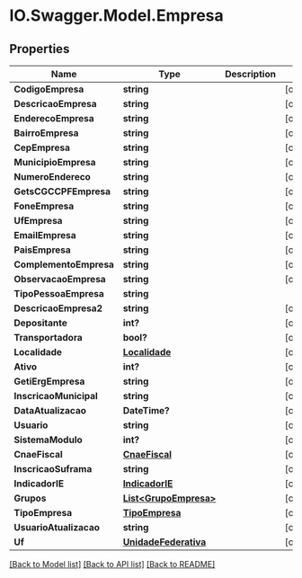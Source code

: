 # IO.Swagger.Model.Empresa
## Properties

Name | Type | Description | Notes
------------ | ------------- | ------------- | -------------
**CodigoEmpresa** | **string** |  | [optional] 
**DescricaoEmpresa** | **string** |  | [optional] 
**EnderecoEmpresa** | **string** |  | [optional] 
**BairroEmpresa** | **string** |  | [optional] 
**CepEmpresa** | **string** |  | [optional] 
**MunicipioEmpresa** | **string** |  | [optional] 
**NumeroEndereco** | **string** |  | [optional] 
**GetsCGCCPFEmpresa** | **string** |  | [optional] 
**FoneEmpresa** | **string** |  | [optional] 
**UfEmpresa** | **string** |  | [optional] 
**EmailEmpresa** | **string** |  | [optional] 
**PaisEmpresa** | **string** |  | [optional] 
**ComplementoEmpresa** | **string** |  | [optional] 
**ObservacaoEmpresa** | **string** |  | [optional] 
**TipoPessoaEmpresa** | **string** |  | 
**DescricaoEmpresa2** | **string** |  | [optional] 
**Depositante** | **int?** |  | [optional] 
**Transportadora** | **bool?** |  | [optional] 
**Localidade** | [**Localidade**](Localidade.md) |  | [optional] 
**Ativo** | **int?** |  | [optional] 
**GetiErgEmpresa** | **string** |  | [optional] 
**InscricaoMunicipal** | **string** |  | [optional] 
**DataAtualizacao** | **DateTime?** |  | [optional] 
**Usuario** | **string** |  | [optional] 
**SistemaModulo** | **int?** |  | [optional] 
**CnaeFiscal** | [**CnaeFiscal**](CnaeFiscal.md) |  | [optional] 
**InscricaoSuframa** | **string** |  | [optional] 
**IndicadorIE** | [**IndicadorIE**](IndicadorIE.md) |  | [optional] 
**Grupos** | [**List&lt;GrupoEmpresa&gt;**](GrupoEmpresa.md) |  | [optional] 
**TipoEmpresa** | [**TipoEmpresa**](TipoEmpresa.md) |  | [optional] 
**UsuarioAtualizacao** | **string** |  | [optional] 
**Uf** | [**UnidadeFederativa**](UnidadeFederativa.md) |  | [optional] 

[[Back to Model list]](../README.md#documentation-for-models) [[Back to API list]](../README.md#documentation-for-api-endpoints) [[Back to README]](../README.md)

